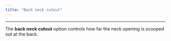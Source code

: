 ```yaml
---
title: "Back neck cutout"
---
```


***

The **back neck cutout** option controls how far the neck opening is scooped out at the back.




